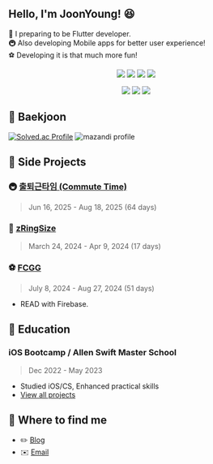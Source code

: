 ## Hello, I'm JoonYoung! 😆
🍎 I preparing to be Flutter developer.<br/>
🚇 Also developing Mobile apps for better user experience!<br/>
⚽️ Developing it is that much more fun!

<div align=center>
   
<img src="https://img.shields.io/badge/iOS(UIKit)-181717?style=flat-square&logo=Apple&logoColor=Black"/> <img src="https://img.shields.io/badge/Swift-F05138?style=flat-square&logo=Swift&logoColor=white"/> <img src="https://img.shields.io/badge/RxSwift-b7178c?style=flat-square&logo=ReactiveX&logoColor=white"/> <img src="https://img.shields.io/badge/Combine-F05138?style=flat-square&logo=Swift&logoColor=white"/>

<img src="https://img.shields.io/badge/Flutter-02569B?style=flat-square&logo=Flutter&logoColor=white"/> <img src="https://img.shields.io/badge/Dart-0175C2?style=flat-square&logo=Dart&logoColor=white"/> <img src="https://img.shields.io/badge/GetX-9C27B0?style=flat-square&logo=Flutter&logoColor=white"/>

</div>

## 📌 Baekjoon
[![Solved.ac Profile](http://mazassumnida.wtf/api/v2/generate_badge?boj=jijiij77)](https://solved.ac/jijiij77/)
![mazandi profile](http://mazandi.herokuapp.com/api?handle=jijiij77&theme=cold)

## 📌 Side Projects

### 🚇 [출퇴근타임 (Commute Time)](https://github.com/ZE-R0-1/commute_time)
> Jun 16, 2025 - Aug 18, 2025 (64 days)

### 💍 [zRingSize](https://github.com/ZE-R0-1/zRingSize)
> March 24, 2024 - Apr 9, 2024 (17 days)

### ⚽️ [FCGG](https://github.com/ZE-R0-1/FCGG)
> July 8, 2024 - Aug 27, 2024 (51 days)
- READ with Firebase.

## 📌 Education
### iOS Bootcamp / Allen Swift Master School
> Dec 2022 - May 2023
* Studied iOS/CS, Enhanced practical skills
* [View all projects](https://github.com/ZE-R0-1/Swift-TIL)

## 📌 Where to find me
* ✏️ [Blog](https://zero88.tistory.com/)
* ✉️ [Email](jijiij99@gmail.com)

<br>
